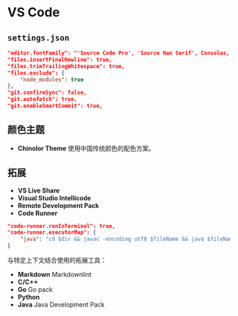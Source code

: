 # VS Code

## `settings.json`

```json
"editor.fontFamily": "'Source Code Pro', 'Source Han Serif', Consolas, 'Courier New', monospace"
"files.insertFinalNewline": true,
"files.trimTrailingWhitespace": true,
"files.exclude": {
    "node_modules": true
},
"git.confirmSync": false,
"git.autofetch": true,
"git.enableSmartCommit": true,
```

## 颜色主题

* **Chinolor Theme** 使用中国传统颜色的配色方案。

## 拓展

* **VS Live Share**
* **Visual Studio Intellicode**
* **Remote Development Pack**
* **Code Runner**

```json
"code-runner.runInTerminal": true,
"code-runner.executorMap": {
    "java": "cd $dir && javac -encoding utf8 $fileName && java $fileNameWithoutExt",
}
```

与特定上下文结合使用的拓展工具：

* **Markdown** Markdownlint
* **C/C++**
* **Go** Go pack
* **Python**
* **Java** Java Development Pack
